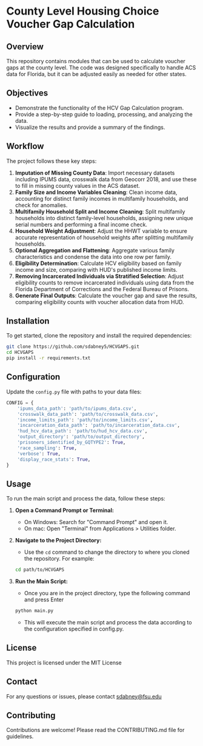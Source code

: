 # County Level Housing Choice Voucher Gap Calculation

## Overview
This repository contains modules that can be used to calculate voucher gaps at the county level. The code was designed specifically to handle ACS data for Florida, but it can be adjusted easily as needed for other states.

## Objectives
- Demonstrate the functionality of the HCV Gap Calculation program.
- Provide a step-by-step guide to loading, processing, and analyzing the data.
- Visualize the results and provide a summary of the findings.

## Workflow
The project follows these key steps:
1. **Imputation of Missing County Data**: Import necessary datasets including IPUMS data, crosswalk data from Geocorr 2018, and use these to fill in missing county values in the ACS dataset.
2. **Family Size and Income Variables Cleaning**: Clean income data, accounting for distinct family incomes in multifamily households, and check for anomalies.
3. **Multifamily Household Split and Income Cleaning**: Split multifamily households into distinct family-level households, assigning new unique serial numbers and performing a final income check.
4. **Household Weight Adjustment**: Adjust the HHWT variable to ensure accurate representation of household weights after splitting multifamily households.
5. **Optional Aggregation and Flattening**: Aggregate various family characteristics and condense the data into one row per family.
6. **Eligibility Determination**: Calculate HCV eligibility based on family income and size, comparing with HUD's published income limits.
7. **Removing Incarcerated Individuals via Stratified Selection**: Adjust eligibility counts to remove incarcerated individuals using data from the Florida Department of Corrections and the Federal Bureau of Prisons.
8. **Generate Final Outputs**: Calculate the voucher gap and save the results, comparing eligibility counts with voucher allocation data from HUD.

## Installation
To get started, clone the repository and install the required dependencies:

```bash
git clone https://github.com/sdabney5/HCVGAPS.git
cd HCVGAPS
pip install -r requirements.txt
```

## Configuration
Update the `config.py` file with paths to your data files:
```python
CONFIG = {
    'ipums_data_path': 'path/to/ipums_data.csv',
    'crosswalk_data_path': 'path/to/crosswalk_data.csv',
    'income_limits_path': 'path/to/income_limits.csv',
    'incarceration_data_path': 'path/to/incarceration_data.csv',
    'hud_hcv_data_path': 'path/to/hud_hcv_data.csv',
    'output_directory': 'path/to/output_directory',
    'prisoners_identified_by_GQTYPE2': True,
    'race_sampling': True,
    'verbose': True,
    'display_race_stats': True,
}
```

## Usage
To run the main script and process the data, follow these steps:

1. **Open a Command Prompt or Terminal:**
   - On Windows: Search for "Command Prompt" and open it.
   - On mac: Open "Terminal" from Applications > Utilities folder.

2. **Navigate to the Project Directory:**
   - Use the `cd` command to change the directory to where you cloned the repository. For example:
   ```bash
   cd path/to/HCVGAPS
   ```
3. **Run the Main Script:**
   - Once you are in the project directory, type the following command and press Enter
   ```bash
   python main.py
   ``` 
   - This will execute the main script and process the data according to the configuration specified in config.py.

## License
This project is licensed under the MIT License

## Contact
For any questions or issues, please contact sdabney@fsu.edu

## Contributing
Contributions are welcome! Please read the CONTRIBUTING.md file for guidelines.


